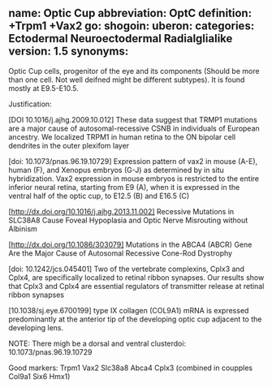 name: Optic Cup
abbreviation: OptC
definition: +Trpm1 +Vax2
go:
shogoin: 
uberon:
categories: Ectodermal Neuroectodermal Radialglialike
version: 1.5
synonyms:
---

Optic Cup cells, progenitor of the eye and its components (Should be more than one cell. Not well deifned might be different subtypes). It is found mostly at E9.5-E10.5.

Justification:


[DOI 10.1016/j.ajhg.2009.10.012] These data suggest that TRMP1 mutations are a major cause of autosomal-recessive CSNB in individuals of European ancestry.
We localized TRPM1 in human retina to the ON bipolar cell dendrites in the outer plexifom layer


[doi: 10.1073/pnas.96.19.10729] Expression pattern of vax2 in mouse (A-E), human (F), and Xenopus embryos (G-J) as determined by in situ hybridization. Vax2 expression in mouse embryos is restricted to the entire inferior neural retina, starting from E9 (A), when it is expressed in the ventral half of the optic cup, to E12.5 (B) and E16.5 (C)

[http://dx.doi.org/10.1016/j.ajhg.2013.11.002] Recessive Mutations in SLC38A8 Cause Foveal Hypoplasia and Optic Nerve Misrouting without Albinism

[http://dx.doi.org/10.1086/303079] Mutations in the ABCA4 (ABCR) Gene Are the Major Cause of Autosomal Recessive Cone-Rod Dystrophy

[doi: 10.1242/jcs.045401] Two of the vertebrate complexins, Cplx3 and Cplx4, are specifically localized to retinal ribbon synapses. Our results show that Cplx3 and Cplx4 are essential regulators of transmitter release at retinal ribbon synapses

[10.1038/sj.eye.6700199] type IX collagen (COL9A1) mRNA is expressed predominantly at the anterior tip of the developing optic cup adjacent to the developing lens.

NOTE: There migh be a dorsal and ventral clusterdoi: 10.1073/pnas.96.19.10729

Good markers:
Trpm1 Vax2 Slc38a8 Abca4 Cplx3 (combined in coupples Col9a1 Six6 Hmx1)